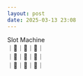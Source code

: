 ```yaml
---
layout: post
date: 2025-03-13 23:08
---
```


Slot Machine<br />
｜🤡｜💎｜💎｜<br />
｜🍇｜🔔｜🍇｜<br />
｜💎｜🍇｜🤡｜<br />

